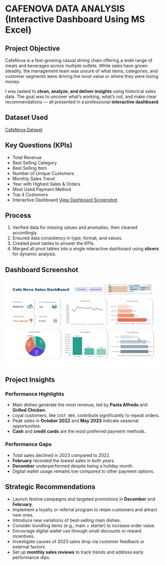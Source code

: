 # CAFENOVA DATA ANALYSIS (Interactive Dashboard Using MS Excel) 

## Project Objective
CafeNova is a fast-growing casual dining chain offering a wide range of meals and beverages across multiple outlets. While sales have grown steadily, the management team was unsure of what items, categories, and customer segments were driving the most value or where they were losing money.

I was tasked to **clean, analyze, and deliver insights** using historical sales data. The goal was to uncover what’s working, what’s not, and make clear recommendations — all presented in a professional **interactive dashboard**.

## Dataset Used
[CafeNova Dataset](https://github.com/Melvi-kene/CAFENOVA-DATA-ANALYSIS/blob/main/CAFENOVA_EKENE_OZ0BIALU_DASHBOARD.xlsx)

## Key Questions (KPIs)
- Total Revenue  
- Best Selling Category  
- Best Selling Item  
- Number of Unique Customers  
- Monthly Sales Trend  
- Year with Highest Sales & Orders  
- Most Used Payment Method  
- Top 4 Customers  
- Interactive Dashboard [View Dashboard Screenshot](https://github.com/Melvi-kene/CAFENOVA-DATA-ANALYSIS/blob/main/scrnli_RDoF6e6f3FZki6.png)

## Process
1. Verified data for missing values and anomalies, then cleaned accordingly.  
2. Ensured data consistency in type, format, and values.  
3. Created pivot tables to answer the KPIs.  
4. Merged all pivot tables into a single interactive dashboard using **slicers** for dynamic analysis.

## Dashboard Screenshot
![CafeNova Dashboard](https://github.com/Melvi-kene/CAFENOVA-DATA-ANALYSIS/blob/main/scrnli_RDoF6e6f3FZki6.png)


## Project Insights

### Performance Highlights
- Main dishes generate the most revenue, led by **Pasta Alfredo** and **Grilled Chicken**.  
- Loyal customers, like `CUST_089`, contribute significantly to repeat orders.  
- Peak sales in **October 2022** and **May 2023** indicate seasonal opportunities.  
- **Cash** and **credit cards** are the most preferred payment methods.

### Performance Gaps
- Total sales declined in 2023 compared to 2022.  
- **February** recorded the lowest sales in both years.  
- **December** underperformed despite being a holiday month.  
- Digital wallet usage remains low compared to other payment options.


## Strategic Recommendations
- Launch festive campaigns and targeted promotions in **December** and **February**.  
- Implement a loyalty or referral program to retain customers and attract new ones.  
- Introduce new variations of best-selling main dishes.  
- Consider bundling items (e.g., main + starter) to increase order value.  
- Encourage digital wallet use through small discounts or reward incentives.  
- Investigate causes of 2023 sales drop via customer feedback or external factors.  
- Set up **monthly sales reviews** to track trends and address early performance dips.
